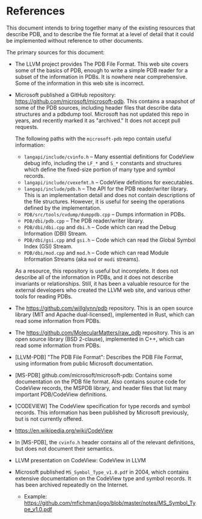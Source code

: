 # References

This document intends to bring together many of the existing resources that
describe PDB, and to describe the file format at a level of detail that it could
be implemented without reference to other documents.

The primary sources for this document:

* The LLVM project provides The PDB File Format. This web site covers some of
  the basics of PDB, enough to write a simple PDB reader for a subset of the
  information in PDBs. It is nowhere near comprehensive. Some of the information
  in this web site is incorrect.

* Microsoft published a GitHub repository:
  <https://github.com/microsoft/microsoft-pdb>. This contains a snapshot of some
  of the PDB sources, including header files that describe data structures and a
  pdbdump tool. Microsoft has not updated this repo in years, and recently
  marked it as "archived." It does not accept pull requests.

  The following paths with the `microsoft-pdb` repo contain useful information:

  + `langapi/include/cvinfo.h` – Many essential definitions for CodeView debug info, including the `LF_*` and `S_*` constants and structures which define the fixed-size portion of many type and symbol records.
  + `langapi/include/cvexefmt.h` – CodeView definitions for executables.
  + `langapi/include/pdb.h` – The API for the PDB reader/writer library. This is an implementation detail and does not contain descriptions of the file structures. However, it is useful for seeing the operations defined by the implementation.
  + `PDB/src/tools/cvdump/dumppdb.cpp` – Dumps information in PDBs.
  + `PDB/dbi/pdb.cpp` – The PDB reader/writer library.
  + `PDB/dbi/dbi.cpp` and `dbi.h` – Code which can read the Debug Information (DBI) Stream.
  + `PDB/dbi/gsi.cpp` and `gsi.h` – Code which can read the Global Symbol Index (GSI) Stream.
  + `PDB/dbi/mod.cpp` and `mod.h` – Code which can read Module Information Streams (aka `mod` or `modi` streams).

  As a resource, this repository is useful but incomplete. It does not describe
  all of the information in PDBs, and it does not describe invariants or
  relationships. Still, it has been a valuable resource for the external
  developers who created the LLVM web site, and various other tools for reading
  PDBs.

* The <https://github.com/willglynn/pdb> repository. This is an open source
  library (MIT and Apache dual-licensed), implemented in Rust, which can read
  some information from PDBs.

* The <https://github.com/MolecularMatters/raw_pdb> repository. This is an open
  source library (BSD 2-clause), implemented in C++, which can read some
  information from PDBs.

* [LLVM-PDB] "The PDB File Format": Describes the PDB File Format, using
  information from public Microsoft documentation.

* [MS-PDB] github.com/microsoft/microsoft-pdb: Contains some documentation on
  the PDB file format. Also contains source code for CodeView records, the MSPDB
  library, and header files that list many important PDB/CodeView definitions.

* [CODEVIEW] The CodeView specification for type records and symbol records.
  This information has been published by Microsoft previously, but is not
  currently offered.

* <https://en.wikipedia.org/wiki/CodeView>

* In [MS-PDB], the `cvinfo.h` header contains all of the relevant definitions, but
  does not document their semantics.

* LLVM presentation on CodeView: CodeView in LLVM

* Microsoft published `MS_Symbol_Type_v1.0.pdf` in 2004, which contains extensive documentation on the CodeView type and symbol records. It has been archived repeatedly on the Internet.
  * Example: <https://github.com/mfichman/jogo/blob/master/notes/MS_Symbol_Type_v1.0.pdf>
